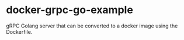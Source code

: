 # docker-grpc-go-example
gRPC Golang server that can be converted to a docker image using the Dockerfile.
